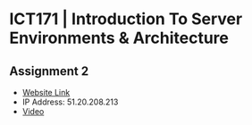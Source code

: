 # ICT171 | Introduction To Server Environments & Architecture

## Assignment 2

- [Website Link](https://atmosfar.online)
- IP Address: 51.20.208.213
- [Video](https://youtu.be/ElCZaU7WeAM)